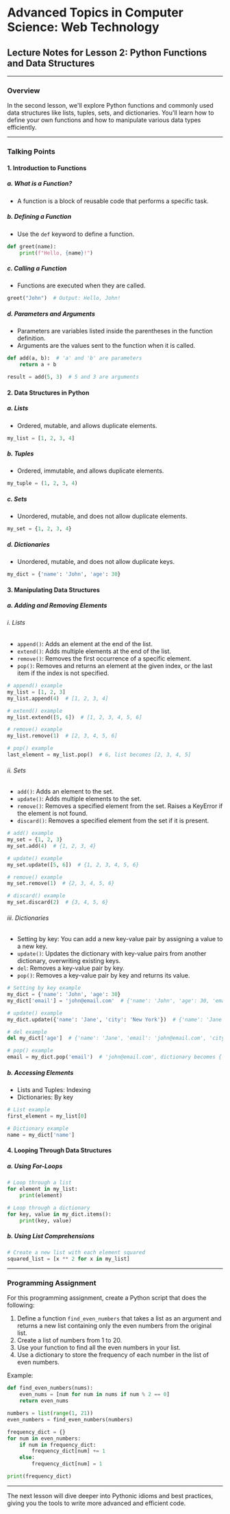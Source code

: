 # Advanced Topics in Computer Science: Web Technology

## Lecture Notes for Lesson 2: Python Functions and Data Structures

---

### Overview

In the second lesson, we'll explore Python functions and commonly used data structures like lists, tuples, sets, and dictionaries. You'll learn how to define your own functions and how to manipulate various data types efficiently.

---

### Talking Points

#### 1. Introduction to Functions

##### a. What is a Function?
- A function is a block of reusable code that performs a specific task.
  
##### b. Defining a Function
- Use the `def` keyword to define a function.

```python
def greet(name):
    print(f"Hello, {name}!")
```

##### c. Calling a Function
- Functions are executed when they are called.

```python
greet("John")  # Output: Hello, John!
```

##### d. Parameters and Arguments
- Parameters are variables listed inside the parentheses in the function definition.
- Arguments are the values sent to the function when it is called.

```python
def add(a, b):  # 'a' and 'b' are parameters
    return a + b

result = add(5, 3)  # 5 and 3 are arguments
```

#### 2. Data Structures in Python

##### a. Lists
- Ordered, mutable, and allows duplicate elements.

```python
my_list = [1, 2, 3, 4]
```

##### b. Tuples
- Ordered, immutable, and allows duplicate elements.

```python
my_tuple = (1, 2, 3, 4)
```

##### c. Sets
- Unordered, mutable, and does not allow duplicate elements.

```python
my_set = {1, 2, 3, 4}
```

##### d. Dictionaries
- Unordered, mutable, and does not allow duplicate keys.

```python
my_dict = {'name': 'John', 'age': 30}
```

#### 3. Manipulating Data Structures

##### a. Adding and Removing Elements

###### i. Lists

- `append()`: Adds an element at the end of the list.
- `extend()`: Adds multiple elements at the end of the list.
- `remove()`: Removes the first occurrence of a specific element.
- `pop()`: Removes and returns an element at the given index, or the last item if the index is not specified.

```python
# append() example
my_list = [1, 2, 3]
my_list.append(4)  # [1, 2, 3, 4]

# extend() example
my_list.extend([5, 6])  # [1, 2, 3, 4, 5, 6]

# remove() example
my_list.remove(1)  # [2, 3, 4, 5, 6]

# pop() example
last_element = my_list.pop()  # 6, list becomes [2, 3, 4, 5]
```

###### ii. Sets

- `add()`: Adds an element to the set.
- `update()`: Adds multiple elements to the set.
- `remove()`: Removes a specified element from the set. Raises a KeyError if the element is not found.
- `discard()`: Removes a specified element from the set if it is present.

```python
# add() example
my_set = {1, 2, 3}
my_set.add(4)  # {1, 2, 3, 4}

# update() example
my_set.update([5, 6])  # {1, 2, 3, 4, 5, 6}

# remove() example
my_set.remove(1)  # {2, 3, 4, 5, 6}

# discard() example
my_set.discard(2)  # {3, 4, 5, 6}
```

###### iii. Dictionaries

- Setting by key: You can add a new key-value pair by assigning a value to a new key.
- `update()`: Updates the dictionary with key-value pairs from another dictionary, overwriting existing keys.
- `del`: Removes a key-value pair by key.
- `pop()`: Removes a key-value pair by key and returns its value.

```python
# Setting by key example
my_dict = {'name': 'John', 'age': 30}
my_dict['email'] = 'john@email.com'  # {'name': 'John', 'age': 30, 'email': 'john@email.com'}

# update() example
my_dict.update({'name': 'Jane', 'city': 'New York'})  # {'name': 'Jane', 'age': 30, 'email': 'john@email.com', 'city': 'New York'}

# del example
del my_dict['age']  # {'name': 'Jane', 'email': 'john@email.com', 'city': 'New York'}

# pop() example
email = my_dict.pop('email')  # 'john@email.com', dictionary becomes {'name': 'Jane', 'city': 'New York'}
```


##### b. Accessing Elements
- Lists and Tuples: Indexing
- Dictionaries: By key

```python
# List example
first_element = my_list[0]

# Dictionary example
name = my_dict['name']
```

#### 4. Looping Through Data Structures

##### a. Using For-Loops

```python
# Loop through a list
for element in my_list:
    print(element)

# Loop through a dictionary
for key, value in my_dict.items():
    print(key, value)
```

##### b. Using List Comprehensions

```python
# Create a new list with each element squared
squared_list = [x ** 2 for x in my_list]
```

---

### Programming Assignment

For this programming assignment, create a Python script that does the following:

1. Define a function `find_even_numbers` that takes a list as an argument and returns a new list containing only the even numbers from the original list.
2. Create a list of numbers from 1 to 20.
3. Use your function to find all the even numbers in your list.
4. Use a dictionary to store the frequency of each number in the list of even numbers.

Example:

```python
def find_even_numbers(nums):
    even_nums = [num for num in nums if num % 2 == 0]
    return even_nums

numbers = list(range(1, 21))
even_numbers = find_even_numbers(numbers)

frequency_dict = {}
for num in even_numbers:
    if num in frequency_dict:
        frequency_dict[num] += 1
    else:
        frequency_dict[num] = 1

print(frequency_dict)
```

---

The next lesson will dive deeper into Pythonic idioms and best practices, giving you the tools to write more advanced and efficient code.